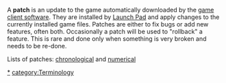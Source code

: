 A **patch** is an update to the game automatically downloaded by the
[game client software](/Client "wikilink"). They are installed by [Launch
Pad](/Launch_Pad "wikilink") and apply changes to the currently installed
game files. Patches are either to fix bugs or add new features, often
both. Occasionally a patch will be used to "rollback" a feature. This is
rare and done only when something is very broken and needs to be
re-done.

Lists of patches: [chronological](/Patches "wikilink") and
[numerical](:Category:Patches "wikilink")

[\*](/category:Patches "wikilink")
[category:Terminology](/category:Terminology "wikilink")
